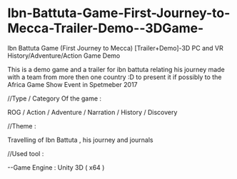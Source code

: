 # Ibn-Battuta-Game-First-Journey-to-Mecca-Trailer-Demo--3DGame-
Ibn Battuta Game (First Journey to Mecca) [Trailer+Demo]-3D PC and VR History/Adventure/Action Game Demo

This is a demo game and a trailer for ibn battuta relating his journey made with a team from more then one country :D to present it if possibly to the Africa Game Show Event in Spetmeber 2017

//Type / Category Of the game :

ROG / Action / Adventure / Narration / History / Discovery

//Theme :

Travelling of Ibn Battuta , his journey and journals

//Used tool :

--Game Engine : Unity 3D ( x64 )
